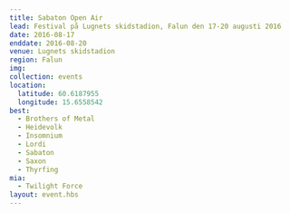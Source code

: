 ```yaml
---
title: Sabaton Open Air
lead: Festival på Lugnets skidstadion, Falun den 17-20 augusti 2016
date: 2016-08-17
enddate: 2016-08-20
venue: Lugnets skidstadion
region: Falun
img:
collection: events
location:
  latitude: 60.6187955
  longitude: 15.6558542
best:
  - Brothers of Metal
  - Heidevolk
  - Insomnium
  - Lordi
  - Sabaton
  - Saxon
  - Thyrfing
mia:
  - Twilight Force
layout: event.hbs
---
```


